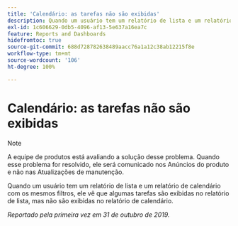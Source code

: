 ```yaml
---
title: 'Calendário: as tarefas não são exibidas'
description: Quando um usuário tem um relatório de lista e um relatório de calendário com os mesmos filtros, ele vê que algumas tarefas são exibidas no relatório de lista, mas não são exibidas no relatório de calendário.
exl-id: 1c606629-0db5-4096-af13-5e637a16ea7c
feature: Reports and Dashboards
hidefromtoc: true
source-git-commit: 688d728782638489aacc76a1a12c38ab12215f8e
workflow-type: tm+mt
source-wordcount: '106'
ht-degree: 100%

---
```


# Calendário: as tarefas não são exibidas

>[!NOTE]
>
>A equipe de produtos está avaliando a solução desse problema. Quando esse problema for resolvido, ele será comunicado nos Anúncios do produto e não nas Atualizações de manutenção.

Quando um usuário tem um relatório de lista e um relatório de calendário com os mesmos filtros, ele vê que algumas tarefas são exibidas no relatório de lista, mas não são exibidas no relatório de calendário.

_Reportado pela primeira vez em 31 de outubro de 2019._
